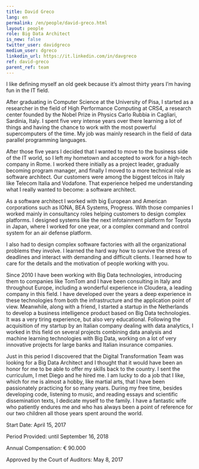 ```yaml
---
title: David Greco
lang: en
permalink: /en/people/david-greco.html
layout: people
role: Big Data Architect
is_new: false
twitter_user: davidgreco
medium_user: dgreco
linkedin_url: https://it.linkedin.com/in/davgreco
ref: david-greco
parent_ref: team
---
```

I like defining myself an old geek because it’s almost thirty years I’m having fun in the IT field. 

After graduating in Computer Science at the University of Pisa, I started as a researcher in the field of High Performance Computing at CRS4, a research center founded by the Nobel Prize in Physics Carlo Rubbia in Cagliari, Sardinia, Italy.
I spent five very intense years over there learning a lot of things and having the chance to work with the most powerful supercomputers of the time. My job was mainly research in the field of data parallel programming languages.

After those five years I decided that I wanted to move to the business side of the IT world, so I left my hometown and accepted to work for  a  high-tech company in Rome. I worked there initially as a project leader, gradually becoming program manager, and finally I moved to a more technical role as software architect. Our customers were among the biggest telcos in Italy like Telecom Italia and Vodafone. That experience helped me  understanding what I really wanted to become: a software architect.

As a software architect I worked with big European and American corporations such as IONA, BEA Systems, Progress. With those companies I worked mainly in consultancy roles helping customers to design complex platforms. I designed systems like the next infotainment platform for Toyota in Japan, where I worked for one year, or a complex command and control system for an air defense platform.

I also had to design complex software factories with all the organizational problems they involve. I learned the hard way how to survive the stress of deadlines and interact with demanding and difficult clients. I learned how to care for the details and the motivation of people working with you.

Since 2010 I have been working with Big Data technologies, introducing them to companies like TomTom and I have been consulting in Italy and throughout Europe, including a wonderful experience in Cloudera, a leading company in this field.
I have developed over the years a deep experience in these technologies from both the infrastructure and the application point of view. Meanwhile, along with a friend, I started a startup in the Netherlands to develop a business intelligence product based on Big Data technologies. It was a very tiring experience, but also very educational.
Following the acquisition of my startup by an Italian company dealing with data analytics, I worked in this field on several projects combining data analysis and machine learning technologies with Big Data, working on a lot of very innovative projects for large banks and Italian insurance companies.

Just in this period I discovered that the Digital Transformation Team was looking for a Big Data Architect and I thought that it would have been an honor for me to be able to offer my skills back to the country. I sent the curriculum, I met Diego and he hired me.
I am lucky to do a job that I like, which for me is almost a hobby, like martial arts, that I have been passionately practicing for so many years. During my  free time, besides developing code, listening to music, and reading essays and scientific dissemination texts, I dedicate myself to the family. I have a fantastic wife who patiently endures me and who has always been a point of reference for our two children all those years  spent around the world.

Start Date: April 15, 2017 

Period Provided: until September 16, 2018

Annual Compensation: € 90.000

Approved by the Court of Auditors: May 8, 2017
